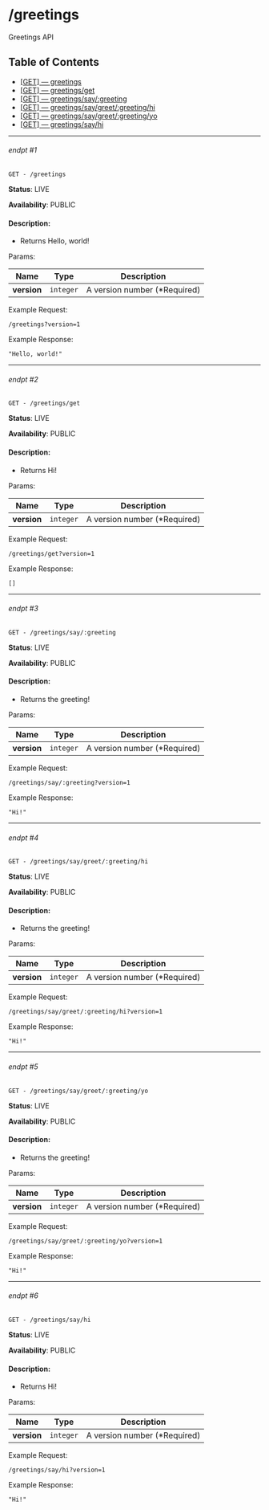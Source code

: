 # /greetings

Greetings API

## Table of Contents
- [[GET] — greetings](#endpt-1)
- [[GET] — greetings/get](#endpt-2)
- [[GET] — greetings/say/:greeting](#endpt-3)
- [[GET] — greetings/say/greet/:greeting/hi](#endpt-4)
- [[GET] — greetings/say/greet/:greeting/yo](#endpt-5)
- [[GET] — greetings/say/hi](#endpt-6)

___
###### endpt #1
```
GET - /greetings
```

**Status**: LIVE

**Availability**: PUBLIC

#### Description:
- Returns Hello, world!

Params:

| Name | Type | Description |
|--|--|--|
| **version** | `integer` | A version number (*Required)


Example Request:
```
/greetings?version=1
```

Example Response:
```
"Hello, world!"
```
___
###### endpt #2
```
GET - /greetings/get
```

**Status**: LIVE

**Availability**: PUBLIC

#### Description:
- Returns Hi!

Params:

| Name | Type | Description |
|--|--|--|
| **version** | `integer` | A version number (*Required)


Example Request:
```
/greetings/get?version=1
```

Example Response:
```
[]
```
___
###### endpt #3
```
GET - /greetings/say/:greeting
```

**Status**: LIVE

**Availability**: PUBLIC

#### Description:
- Returns the greeting!

Params:

| Name | Type | Description |
|--|--|--|
| **version** | `integer` | A version number (*Required)


Example Request:
```
/greetings/say/:greeting?version=1
```

Example Response:
```
"Hi!"
```
___
###### endpt #4
```
GET - /greetings/say/greet/:greeting/hi
```

**Status**: LIVE

**Availability**: PUBLIC

#### Description:
- Returns the greeting!

Params:

| Name | Type | Description |
|--|--|--|
| **version** | `integer` | A version number (*Required)


Example Request:
```
/greetings/say/greet/:greeting/hi?version=1
```

Example Response:
```
"Hi!"
```
___
###### endpt #5
```
GET - /greetings/say/greet/:greeting/yo
```

**Status**: LIVE

**Availability**: PUBLIC

#### Description:
- Returns the greeting!

Params:

| Name | Type | Description |
|--|--|--|
| **version** | `integer` | A version number (*Required)


Example Request:
```
/greetings/say/greet/:greeting/yo?version=1
```

Example Response:
```
"Hi!"
```
___
###### endpt #6
```
GET - /greetings/say/hi
```

**Status**: LIVE

**Availability**: PUBLIC

#### Description:
- Returns Hi!

Params:

| Name | Type | Description |
|--|--|--|
| **version** | `integer` | A version number (*Required)


Example Request:
```
/greetings/say/hi?version=1
```

Example Response:
```
"Hi!"
```
